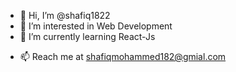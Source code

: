 - 👋 Hi, I’m @shafiq1822
- 👀 I’m interested in Web Development
- 🌱 I’m currently learning React-Js
<!-- - 💞️ I’m looking to collaborate on ... -->
- 📫 Reach me at shafiqmohammed182@gmial.com 

<!---
shafiq1822/shafiq1822 is a ✨ special ✨ repository because its `README.md` (this file) appears on your GitHub profile.
You can click the Preview link to take a look at your changes.
--->
